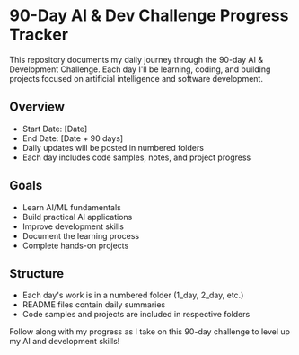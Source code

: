 
# 90-Day AI & Dev Challenge Progress Tracker

This repository documents my daily journey through the 90-day AI & Development Challenge. Each day I'll be learning, coding, and building projects focused on artificial intelligence and software development.

## Overview

- Start Date: [Date]
- End Date: [Date + 90 days]
- Daily updates will be posted in numbered folders
- Each day includes code samples, notes, and project progress

## Goals

- Learn AI/ML fundamentals
- Build practical AI applications
- Improve development skills
- Document the learning process
- Complete hands-on projects

## Structure

- Each day's work is in a numbered folder (1_day, 2_day, etc.)
- README files contain daily summaries
- Code samples and projects are included in respective folders

Follow along with my progress as I take on this 90-day challenge to level up my AI and development skills!
